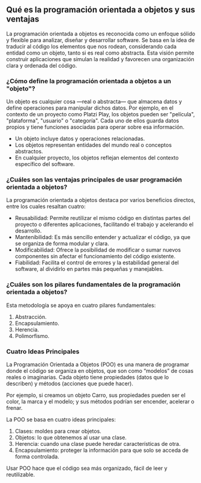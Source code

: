 <h2 align="left"> Qué es la programación orientada a objetos y sus ventajas </h2>

<p align="left"> La programación orientada a objetos es reconocida como un enfoque sólido y flexible para analizar, diseñar y desarrollar software. Se basa en la idea de traducir al código los elementos que nos rodean, considerando cada entidad como un objeto, tanto si es real como abstracta. Esta visión permite construir aplicaciones que simulan la realidad y favorecen una organización clara y ordenada del código. </p>

<h3> ¿Cómo define la programación orientada a objetos a un "objeto"?
 </h3>

<p align="left"> Un objeto es cualquier cosa —real o abstracta— que almacena datos y define operaciones para manipular dichos datos. Por ejemplo, en el contexto de un proyecto como Platzi Play, los objetos pueden ser "película", "plataforma", "usuario" o "categoría". Cada uno de ellos guarda datos propios y tiene funciones asociadas para operar sobre esa información.

* Un objeto incluye datos y operaciones relacionadas.
* Los objetos representan entidades del mundo real o conceptos abstractos.
* En cualquier proyecto, los objetos reflejan elementos del contexto específico del software.</p>

<h3> ¿Cuáles son las ventajas principales de usar programación orientada a objetos? </h3>

<p align="left"> La programación orientada a objetos destaca por varios beneficios directos, entre los cuales resaltan cuatro:

* Reusabilidad: Permite reutilizar el mismo código en distintas partes del proyecto o diferentes aplicaciones, facilitando el trabajo y acelerando el desarrollo.
* Mantenibilidad: Es más sencillo entender y actualizar el código, ya que se organiza de forma modular y clara.
* Modificabilidad: Ofrece la posibilidad de modificar o sumar nuevos componentes sin afectar el funcionamiento del código existente.
* Fiabilidad: Facilita el control de errores y la estabilidad general del software, al dividirlo en partes más pequeñas y manejables.</p>

<h3> ¿Cuáles son los pilares fundamentales de la programación orientada a objetos? </h3>

<p align="left"> Esta metodología se apoya en cuatro pilares fundamentales:

1. Abstracción.
2. Encapsulamiento.
3. Herencia.
4. Polimorfismo.</p>

<h3> Cuatro Ideas Principales </h3>

<p align="left"> La Programación Orientada a Objetos (POO) es una manera de programar donde el código se organiza en objetos, que son como “modelos” de cosas reales o imaginarias. Cada objeto tiene propiedades (datos que lo describen) y métodos (acciones que puede hacer). 

Por ejemplo, si creamos un objeto Carro, sus propiedades pueden ser el color, la marca y el modelo; y sus métodos podrían ser encender, acelerar o frenar.

La POO se basa en cuatro ideas principales:

1. Clases: moldes para crear objetos.
2. Objetos: lo que obtenemos al usar una clase.
3. Herencia: cuando una clase puede heredar características de otra.
4. Encapsulamiento: proteger la información para que solo se acceda de forma controlada.

Usar POO hace que el código sea más organizado, fácil de leer y reutilizable.

</p>